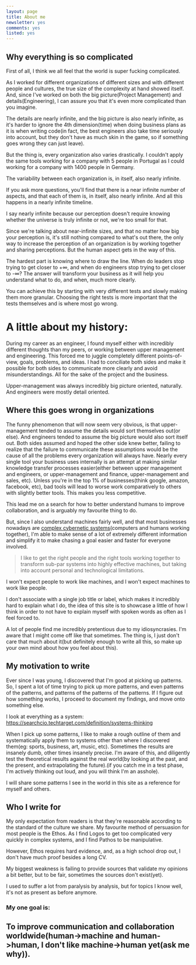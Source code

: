 ```yaml
---
layout: page
title: About me
newsletter: yes
comments: yes
listed: yes
---
```


## Why everything is so complicated

First of all, I think we all feel that the world is super fucking complicated.

As I worked for different organizations of different sizes and with different people and cultures, the true size of the complexity at hand showed itself. And, since I've worked on both the big picture(Project Management) and details(Engineering), I can assure you that it's even more complicated than you imagine.

The details are nearly infinite, and the big picture is also nearly infinite, as it's harder to ignore the 4th dimension(time) when doing business plans as it is when writing code(in fact, the best engineers also take time seriously into account, but they don't have as much skin in the game, so if something goes wrong they can just leave).

But the thing is, every organization also varies drastically. I couldn't apply the same tools working for a company with 5 people in Portugal as I could working for a company with 1400 people in Germany.

The variability between each organization is, in itself, also nearly infinite.

If you ask more questions, you'll find that there is a near infinite number of aspects, and that each of them is, in itself, also nearly infinite. And all this happens in a nearly infinite timeline.

I say nearly infinite because our perception doesn't require knowing whether the universe is truly infinite or not, we're too small for that.

Since we're talking about near-infinite sizes, and that no matter how big your perception is, it's still nothing compared to what's out there, the only way to increase the perception of an organization is by working together and sharing perceptions. But the human aspect gets in the way of this.

The hardest part is knowing where to draw the line. When do leaders stop trying to get closer to +∞, and when do engineers stop trying to get closer to -∞? The answer will transform your business as it will help you understand what to do, and when, much more clearly.

You can achieve this by starting with very different tests and slowly making them more granular. Choosing the right tests is more important that the tests themselves and is where most go wrong.

# A little about my history:

During my career as an engineer, I found myself either with incredibly different thoughts than my peers, or working between upper management and engineering. This forced me to juggle completely different points-of-view, goals, problems, and ideas. I had to conciliate both sides and make it possible for both sides to communicate more clearly and avoid misunderstandings. All for the sake of the project and the business.

Upper-management was always incredibly big picture oriented, naturally. And engineers were mostly detail oriented.

## Where this goes wrong in organizations

The funny phenomenon that will now seem very obvious, is that upper-management tended to assume the details would sort themselves out(or else). And engineers tended to assume the big picture would also sort itself out. Both sides assumed and hoped the other side knew better, failing to realize that the failure to communicate these assumptions would be the cause of all the problems every organization will always have. Nearly every single tool your business uses internally is an attempt at making similar knowledge transfer processes easier(either between upper management and engineers, or upper-management and finance, upper-management and sales, etc). Unless you're in the top 1% of businesses(think google, amazon, facebook, etc), bad tools will lead to worse work comparatively to others with slightly better tools. This makes you less competitive.

This lead me on a search for how to better understand humans to improve collaboration, and is arguably my favourite thing to do.

But, since I also understand machines fairly well, and that most businesses nowadays are <a href="https://scholar.google.no/scholar?q=complex+cybernetic+systems&hl=en&as_sdt=0&as_vis=1&oi=scholart" target="_BLANK">complex cybernetic systems</a>(computers and humans working together), I'm able to make sense of a lot of extremely different information and simplify it to make chasing a goal easier and faster for everyone involved.

> I like to get the right people and the right tools working together to transform sub-par systems into highly effective machines, but taking into account personal and technological limitations.

I won't expect people to work like machines, and I won't expect machines to work like people.

I don't associate with a single job title or label, which makes it incredibly hard to explain what I do, the idea of this site is to showcase a little of how I think in order to not have to explain myself with spoken words as often as I feel forced to.

A lot of people find me incredibly pretentious due to my idiosyncrasies. I'm aware that I might come off like that sometimes. The thing is, I just don't care that much about it(but definitely enough to write all this, so make up your own mind about how you feel about this).

## My motivation to write

Ever since I was young, I discovered that I'm good at picking up patterns. So, I spent a lot of time trying to pick up more patterns, and even patterns of the patterns, and patterns of the patterns of the patterns. If I figure out how something works, I proceed to document my findings, and move onto something else.

I look at everything as a system: https://searchcio.techtarget.com/definition/systems-thinking

When I pick up some patterns, I like to make a rough outline of them and systematically apply them to systems other than where I discovered them(eg: sports, business, art, music, etc). Sometimes the results are insanely dumb, other times insanely precise. I'm aware of this, and diligently test the theoretical results against the real world(by looking at the past, and the present, and extrapolating the future).(if you catch me in a test phase, I'm actively thinking out loud, and you will think I'm an asshole).

I will share some patterns I see in the world in this site as a reference for myself and others.

## Who I write for

My only expectation from readers is that they're reasonable according to the standard of the culture we share. My favourite method of persuasion for most people is the Ethos. As I find Logos to get too complicated very quickly in complex systems, and I find Pathos to be manipulative.

However, Ethos requires hard evidence, and, as a high school drop out, I don't have much proof besides a long CV.

My biggest weakness is failing to provide sources that validate my opinions a bit better, but to be fair, sometimes the sources don't exist(yet).

I used to suffer a lot from paralysis by analysis, but for topics I know well, it's not as present as before anymore.

### My one goal is:

## To improve communication and collaboration worldwide(human->machine and human->human, I don't like machine->human yet(ask me why)).
